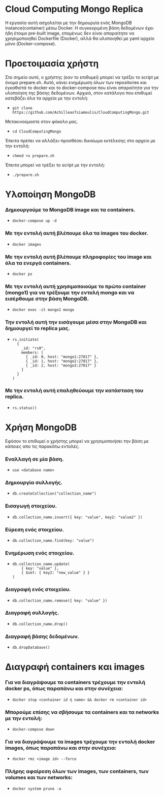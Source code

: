 # Cloud Computing Mongo Replica
Η εργασία αυτή ασχολείται με την δημουργία ενός MongoDB instance(container) μέσω Docker. Η συγκεκριμένη βάση δεδομένων έχει ήδη έτοιμο pre-built image, επομένως δεν είναι απαραίτητο να χρησιμοποιηθεί Dockerfile (Docker), αλλά θα υλοποιηθεί με yaml αρχείο μόνο (Docker-compose).  

# Προετοιμασία χρήστη

Στο σημείο αυτό, ο χρήστης (εαν το επιθυμεί) μπορεί να τρέξει το script με όνομα prepare.sh. Αυτό, κάνει ενημέρωση όλων των repositories και εγκαθιστά το docker και το docker-compose που είναι απαραίτητα για την υλοποίηση της βάσης δεδομένων.
Αρχικά, στον κατάλογο που επιθυμεί κατεβάζει όλα τα αρχεία με την εντολή:
-     git clone https://github.com/AchilleasTsiamoulis/CloudComputingMongo.git
Μετακινούμαστε στον φάκελο μας.
-     cd CloudComputingMongo
Έπειτα πρέπει να αλλάξει-προσθέσει δικαίωμα εκτέλεσης στο αρχείο με την εντολή:
-     chmod +x prepare.sh
Έπειτα μπορεί να τρέξει το script με την εντολή:
-     ./prepare.sh


# Υλοποίηση MongoDB  
### Δημιουργούμε το MongoDB image και τα containers. <br />
-     docker-compose up -d

### Με την εντολή αυτή βλέπουμε όλα τα images του docker. <br />
-     docker images

### Με την εντολή αυτή βλέπουμε πληροφορίες του image και όλα τα ενεργά containers. <br />
-     docker ps 

### Με την εντολή αυτή χρησιμοποιούμε το πρώτο container (mongo1) για να τρέξουμε την εντολή mongo και να εισέρθουμε στην βάση MongoDB. <br />
-     docker exec -it mongo1 mongo

### Την εντολή αυτή την εισάγουμε μέσα στην MongoDB και δημιουργεί το replica μας.
-     rs.initiate( 
        { 
          _id: "rs0", 
          members: [ 
            { _id: 0, host: "mongo1:27017" }, 
            { _id: 1, host: "mongo2:27017" }, 
            { _id: 2, host: "mongo3:27017" } 
          ] 
        } 
      ) 

### Με την εντολή αυτή επαληθεύουμε την κατάσταση του replica.
-     rs.status()


# Χρήση MongoDB
Εφόσον το επιθυμεί ο χρήστης μπορεί να χρησιμοποιήσει την βάση με κάποιες απο τις παρακάτω εντολές.

### Εναλλαγή σε μία βάση.
-     use <database name>
### Δημιουργία συλλογής.
-     db.createCollection("collection_name")
### Εισαγωγή στοιχείου.
-     db.collection_name.insert({ key: "value", key2: "value2" })
### Εύρεση ενός στοιχείου.
-     db.collection_name.find(key: "value")
### Ενημέρωση ενός στοιχείου.
-     db.collection_name.update(
          { key: "value" },          
          { $set: { key2: "new_value" } }  
      )
### Διαγραφή ενός στοιχείου.
-     db.collection_name.remove({ key: "value" })
### Διαγραφή συλλογής.
-     db.collection_name.drop()
### Διαγραφή βάσης δεδομένων.
-     db.dropDatabase()


# Διαγραφή containers και images
### Για να διαγράψουμε τα containers τρέχουμε την εντολή docker ps, όπως παραπάνω και στην συνέχεια:
-     docker stop <container id ή name> && docker rm <container id>
### Μπορούμε επίσης να σβήσουμε τα containers και τα networks με την εντολή:
-     docker-compose down
### Για να διαγράψουμε τα images τρέχουμε την εντολή docker images, όπως παραπάνω και στην συνέχεια:
-     docker rmi <image id> --force 
### Πλήρης αφαίρεση όλων των images, των containers, των volumes και των networks:
-     docker system prune -a 

















